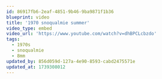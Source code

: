 ```yaml
---
id: 86917fb6-2eaf-4851-9b46-9ba9871f1b36
blueprint: video
title: '1970 snoqualmie summer'
video_type: embed
video_url: 'https://www.youtube.com/watch?v=dhBPCLcbzdo'
tags:
  - 1970s
  - snoqualmie
  - 8mm
updated_by: 856d059d-127a-4e90-8593-cabd2475571e
updated_at: 1739308012
---
```


